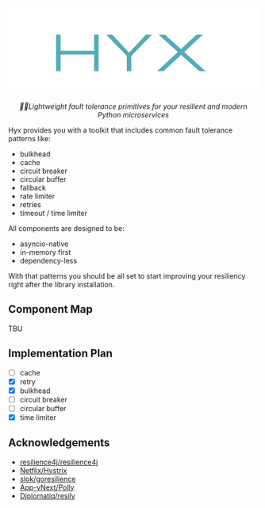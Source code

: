 <p align="center">
  <img src="https://raw.githubusercontent.com/roma-glushko/hyx/main/img/hyx-logo.png" alt="Hyx">
</p>
<p align="center">
    <em>🧘‍♂️️Lightweight fault tolerance primitives for your resilient and modern Python microservices</em>
</p>

Hyx provides you with a toolkit that includes common fault tolerance patterns like:

- bulkhead
- cache
- circuit breaker
- circular buffer
- fallback
- rate limiter
- retries
- timeout / time limiter

All components are designed to be:

- asyncio-native
- in-memory first
- dependency-less

With that patterns you should be all set to start improving your resiliency right after the library installation.

## Component Map

TBU

## Implementation Plan

- [ ] cache
- [x] retry
- [x] bulkhead
- [ ] circuit breaker
- [ ] circular buffer
- [x] time limiter

## Acknowledgements

- [resilience4j/resilience4j](https://github.com/resilience4j/resilience4j)
- [Netflix/Hystrix](https://github.com/Netflix/Hystrix)
- [slok/goresilience](https://github.com/slok/goresilience)
- [App-vNext/Polly](https://github.com/App-vNext/Polly)
- [Diplomatiq/resily](https://github.com/Diplomatiq/resily)
